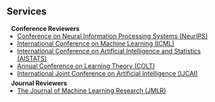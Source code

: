 ## Services

<h4 style="margin:0 10px 0;">Conference Reviewers</h4>

<ul style="margin:0 0 5px;">
  <li><a href="https://neurips.cc/"><autocolor>Conference on Neural Information Processing Systems (NeurIPS) </autocolor></a></li>
  <li><a href="https://icml.cc/"><autocolor>International Conference on Machine Learning (ICML) </autocolor></a></li>
  <li><a href="https://aistats.org/"><autocolor>International Conference on Artificial Intelligence and Statistics (AISTATS) </autocolor></a></li>
  <li><a href="https://www.learningtheory.org/colt2023/"><autocolor>Annual Conference on Learning Theory (COLT) </autocolor></a></li>
  <li><a href="https://www.ijcai.org/"><autocolor>International Joint Conference on Artificial Intelligence (IJCAI) </autocolor></a></li>
</ul>

<h4 style="margin:0 10px 0;">Journal Reviewers</h4>

<ul style="margin:0 0 20px;">
  <li><a href="https://jmlr.csail.mit.edu/"><autocolor>The Journal of Machine Learning Research (JMLR)</autocolor></a></li>
</ul>